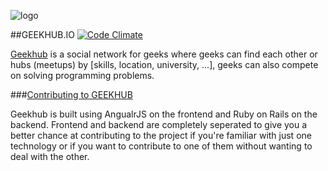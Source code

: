 ![logo](https://github.com/adham90/geekhub.io/blob/master/logo.jpg "geekhub.io")

##GEEKHUB.IO [![Code Climate](https://codeclimate.com/github/adham90/geekhub.io/badges/gpa.svg)](https://codeclimate.com/github/adham90/geekhub.io)

[Geekhub] is a social network for geeks where geeks can find each other or hubs (meetups) by [skills, location, university, ...], geeks can also compete on solving programming problems.

###[Contributing to GEEKHUB](https://github.com/adham90/geekhub.io/blob/master/CONTRIBUTING.md)

Geekhub is built using AngualrJS on the frontend and Ruby on Rails on the backend. Frontend and backend are completely seperated to give you a better chance at contributing to the project if you're familiar with just one technology or if you want to contribute to one of them without wanting to deal with the other.

[Geekhub]: http://www.geekhub.io/
